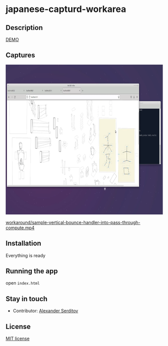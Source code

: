 # japanese-capturd-workarea

## Description

[DEMO](https://dguard.github.io/japanese-capturd-workarea/)

## Captures

<img height="480" src="./captures/sample-capturd.png" />

[workaround/sample-vertical-bounce-handler-into-pass-through-compute.mp4]([url](https://github.com/dguard/japanese-capturd-workarea/blob/main/workaround/sample-vertical-bounce-handler-into-pass-through-compute.mp4))


## Installation

Everything is ready


## Running the app

open `index.html`

## Stay in touch

- Contributor: [Alexander Serditov](https://cv.digitallyconstructed.ru/)

## License

  [MIT license](LICENSE)

